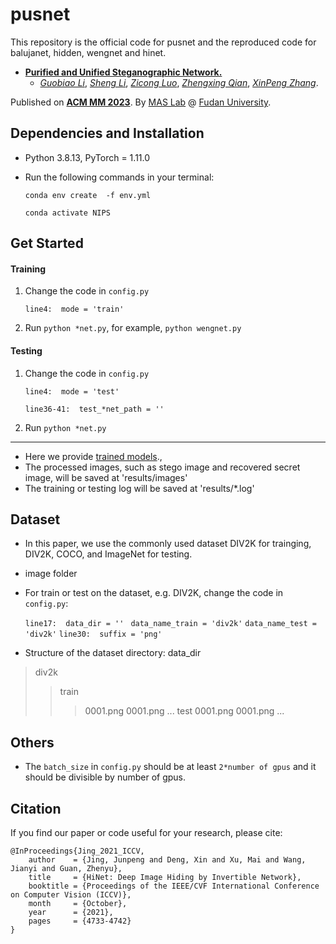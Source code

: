 # pusnet
This repository is the official code for pusnet and the reproduced code for balujanet, hidden, wengnet and hinet.

* [**Purified and Unified Steganographic Network.**](https://openaccess.thecvf.com/content/ICCV2021/html/Jing_HiNet_Deep_Image_Hiding_by_Invertible_Network_ICCV_2021_paper.html) 
  * [*Guobiao Li*](https://tomtomtommi.github.io/), [*Sheng Li*](http://www.commsp.ee.ic.ac.uk/~xindeng/), [*Zicong Luo*](http://shi.buaa.edu.cn/MaiXu/zh_CN/index.htm), [*Zhengxing Qian*](http://buaamc2.net/html/Members/jianyiwang.html), [*XinPeng Zhang*](http://cst.buaa.edu.cn/info/1071/2542.htm).


Published on [**ACM MM 2023**](http://iccv2021.thecvf.com/home).
By [MAS Lab](http://buaamc2.net/) @ [Fudan University](http://ev.buaa.edu.cn/).

 
## Dependencies and Installation
- Python 3.8.13, PyTorch = 1.11.0
- Run the following commands in your terminal:
  
    `conda env create  -f env.yml`
  
    `conda activate NIPS`


## Get Started
#### Training
1. Change the code in `config.py`

    `line4:  mode = 'train' ` 

2. Run `python *net.py`, for example, `python wengnet.py`

#### Testing 
1. Change the code in `config.py`

    `line4:  mode = 'test' `
  
    `line36-41:  test_*net_path = '' `
  
2. Run `python *net.py`
---
- Here we provide [trained models](https://drive.google.com/drive/folders/1lM9ED7uzWYeznXSWKg4mgf7Xc7wjjm8Q?usp=sharing).,
- The processed images, such as stego image and recovered secret image, will be saved at 'results/images'
- The training or testing log will be saved at 'results/*.log'


## Dataset
- In this paper, we use the commonly used dataset DIV2K for trainging, DIV2K, COCO, and ImageNet for testing.

- image folder

- For train or test on the dataset,  e.g.  DIV2K, change the code in `config.py`:

    `line17:  data_dir = '' ` 
    `data_name_train = 'div2k'`
    `data_name_test = 'div2k'`
    `line30:  suffix = 'png' `

- Structure of the dataset directory:
    data_dir
  
> div2k
>> train
>>> 0001.png
>>> 0001.png
>>> ...
>> test
>>> 0001.png
>>> 0001.png
>>> ...


    

## Others
- The `batch_size` in `config.py` should be at least `2*number of gpus` and it should be divisible by number of gpus.

## Citation
If you find our paper or code useful for your research, please cite:
```
@InProceedings{Jing_2021_ICCV,
    author    = {Jing, Junpeng and Deng, Xin and Xu, Mai and Wang, Jianyi and Guan, Zhenyu},
    title     = {HiNet: Deep Image Hiding by Invertible Network},
    booktitle = {Proceedings of the IEEE/CVF International Conference on Computer Vision (ICCV)},
    month     = {October},
    year      = {2021},
    pages     = {4733-4742}
}

```
